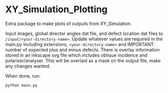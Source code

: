 # XY_Simulation_Plotting
Extra package to make plots of outputs from XY_Simulation.

Input images, global director angles dat file, and defect location dat files to `/input/<your-directory-name>`. Update whatever values are required in the main.py including extensions, `<your-directory-name>` and IMPORTANT: number of expected plus and minus defects. There is overlay information stored in an inkscape svg file which includes oblique incidence and polariser/analyser. This will be overlaid as a mask on the output file, make any changes wanted.

When done, run:

```
python main.py
```
